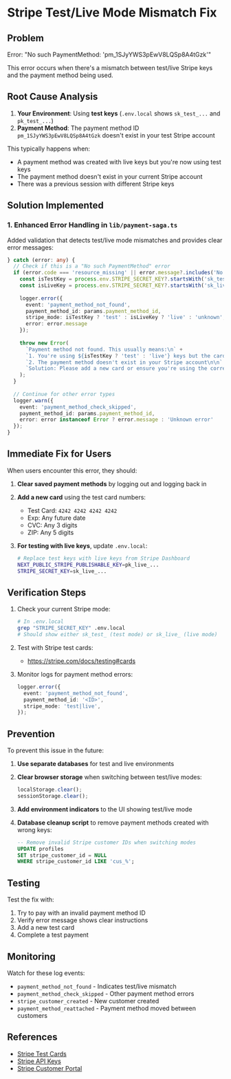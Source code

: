 # Stripe Test/Live Mode Mismatch Fix

## Problem
Error: "No such PaymentMethod: 'pm_1SJyYWS3pEwV8LQSp8A4tGzk'"

This error occurs when there's a mismatch between test/live Stripe keys and the payment method being used.

## Root Cause Analysis

1. **Your Environment**: Using **test keys** (`.env.local` shows `sk_test_...` and `pk_test_...`)
2. **Payment Method**: The payment method ID `pm_1SJyYWS3pEwV8LQSp8A4tGzk` doesn't exist in your test Stripe account

This typically happens when:
- A payment method was created with live keys but you're now using test keys
- The payment method doesn't exist in your current Stripe account
- There was a previous session with different Stripe keys

## Solution Implemented

### 1. Enhanced Error Handling in `lib/payment-saga.ts`
Added validation that detects test/live mode mismatches and provides clear error messages:

```typescript
} catch (error: any) {
  // Check if this is a "No such PaymentMethod" error
  if (error.code === 'resource_missing' || error.message?.includes('No such')) {
    const isTestKey = process.env.STRIPE_SECRET_KEY?.startsWith('sk_test_');
    const isLiveKey = process.env.STRIPE_SECRET_KEY?.startsWith('sk_live_');
    
    logger.error({
      event: 'payment_method_not_found',
      payment_method_id: params.payment_method_id,
      stripe_mode: isTestKey ? 'test' : isLiveKey ? 'live' : 'unknown',
      error: error.message
    });
    
    throw new Error(
      `Payment method not found. This usually means:\n` +
      `1. You're using ${isTestKey ? 'test' : 'live'} keys but the card was saved with ${isTestKey ? 'live' : 'test'} keys\n` +
      `2. The payment method doesn't exist in your Stripe account\n\n` +
      `Solution: Please add a new card or ensure you're using the correct Stripe keys (test vs live).`
    );
  }
  
  // Continue for other error types
  logger.warn({
    event: 'payment_method_check_skipped',
    payment_method_id: params.payment_method_id,
    error: error instanceof Error ? error.message : 'Unknown error'
  });
}
```

## Immediate Fix for Users

When users encounter this error, they should:

1. **Clear saved payment methods** by logging out and logging back in
2. **Add a new card** using the test card numbers:
   - Test Card: `4242 4242 4242 4242`
   - Exp: Any future date
   - CVC: Any 3 digits
   - ZIP: Any 5 digits

3. **For testing with live keys**, update `.env.local`:
   ```bash
   # Replace test keys with live keys from Stripe Dashboard
   NEXT_PUBLIC_STRIPE_PUBLISHABLE_KEY=pk_live_...
   STRIPE_SECRET_KEY=sk_live_...
   ```

## Verification Steps

1. Check your current Stripe mode:
   ```bash
   # In .env.local
   grep "STRIPE_SECRET_KEY" .env.local
   # Should show either sk_test_ (test mode) or sk_live_ (live mode)
   ```

2. Test with Stripe test cards:
   - https://stripe.com/docs/testing#cards

3. Monitor logs for payment method errors:
   ```typescript
   logger.error({
     event: 'payment_method_not_found',
     payment_method_id: '<ID>',
     stripe_mode: 'test|live',
   });
   ```

## Prevention

To prevent this issue in the future:

1. **Use separate databases** for test and live environments
2. **Clear browser storage** when switching between test/live modes:
   ```javascript
   localStorage.clear();
   sessionStorage.clear();
   ```

3. **Add environment indicators** to the UI showing test/live mode

4. **Database cleanup script** to remove payment methods created with wrong keys:
   ```sql
   -- Remove invalid Stripe customer IDs when switching modes
   UPDATE profiles 
   SET stripe_customer_id = NULL 
   WHERE stripe_customer_id LIKE 'cus_%';
   ```

## Testing

Test the fix with:
1. Try to pay with an invalid payment method ID
2. Verify error message shows clear instructions
3. Add a new test card
4. Complete a test payment

## Monitoring

Watch for these log events:
- `payment_method_not_found` - Indicates test/live mismatch
- `payment_method_check_skipped` - Other payment method errors
- `stripe_customer_created` - New customer created
- `payment_method_reattached` - Payment method moved between customers

## References

- [Stripe Test Cards](https://stripe.com/docs/testing#cards)
- [Stripe API Keys](https://dashboard.stripe.com/test/apikeys)
- [Stripe Customer Portal](https://dashboard.stripe.com/test/customers)
